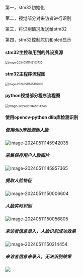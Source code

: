 第一，stm32初始化

第二，视觉部分对来访者进行识别 

第三，将识别情况发送给stm32 

第四，stm32控制舵机和oled显示 



#### 

####  stm32主控和用到的外设资源

<img src="face_recognition.assets/image-20240511145103730.png" alt="image-20240511145103730" style="zoom:60%;" />



#### stm32主程序流程图

<img src="face_recognition.assets/image-20240511145409030-1715444232836-8.png" alt="image-20240511145409030" style="zoom:60%;" />





#### python视觉部分程序流程图



<img src="face_recognition.assets/image-20240511145514746-1715444300661-12.png" alt="image-20240511145514746" style="zoom: 67%;" />

#### 



#### 使用opencv-python dlib库检测识别



##### 使用dlib库检测到人脸

![image-20240511145942035](face_recognition.assets/image-20240511145942035.png)

##### 采集保存用户人脸图片

![image-20240511145957365](face_recognition.assets/image-20240511145957365.png)

##### 提取人脸特征

![image-20240511150006604](face_recognition.assets/image-20240511150006604.png)



##### 人脸实时识别

![image-20240511150056805](face_recognition.assets/image-20240511150056805.png)



##### 来访者信息录入，人脸识别成功效果



![image-20240511150214454](face_recognition.assets/image-20240511150214454.png)



##### 来访者信息未录入，无法识别效果



![](face_recognition.assets/image-20240511150248655.png)
